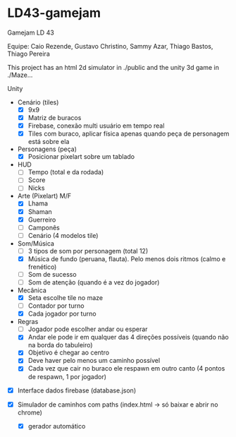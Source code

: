 # LD43-gamejam
Gamejam LD 43

Equipe: Caio Rezende, Gustavo Christino, Sammy Azar, Thiago Bastos, Thiago Pereira

This project has an html 2d simulator in ./public and the unity 3d game in ./Maze...

Unity
- Cenário (tiles)
	- [x] 9x9
	- [x] Matriz de buracos
	- [x] Firebase, conexão multi usuário em tempo real
	- [x] Tiles com buraco, aplicar física apenas quando peça de personagem está sobre ela
- Personagens (peça)
	- [x] Posicionar pixelart sobre um tablado
- HUD
	- [ ] Tempo (total e da rodada)
	- [ ] Score
	- [ ] Nicks

- Arte (Pixelart) M/F
	- [x] Lhama
	- [x] Shaman
	- [x] Guerreiro
	- [ ] Camponês
	- [ ] Cenário (4 modelos tile)

- Som/Música
	- [ ] 3 tipos de som por personagem (total 12)
	- [x] Música de fundo (peruana, flauta). Pelo menos dois ritmos (calmo e frenético)
	- [ ] Som de sucesso
	- [ ] Som de atenção (quando é a vez do jogador)
	
- Mecânica
	- [x] Seta escolhe tile no maze
	- [ ] Contador por turno
	- [x] Cada jogador por turno
	
- Regras
	- [ ] Jogador pode escolher andar ou esperar
	- [x] Andar ele pode ir em qualquer das 4 direções possíveis (quando não na borda do tabuleiro)
	- [x] Objetivo é chegar ao centro
	- [x] Deve haver pelo menos um caminho possível
	- [x] Cada vez que cair no buraco ele respawn em outro canto (4 pontos de respawn, 1 por jogador)

- [x] Interface dados firebase (database.json)

- [x] Simulador de caminhos com paths (index.html -> só baixar e abrir no chrome)
	- [x] gerador automático

